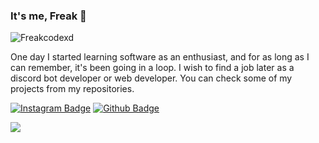 ### It's me, Freak 👋

<img src="https://komarev.com/ghpvc/?username=Freakcodexd&label=Profile%20Viewers&color=37fa3f" alt="Freakcodexd" />

One day I started learning software as an enthusiast, and for as long as I can remember, it's been going in a loop. I wish to find a job later as a discord bot developer or web developer. You can check some of my projects from my repositories.

[![Instagram Badge](https://img.shields.io/badge/-Instagram-C13584?style=flat-quare&labelColor=C13584&logo=instagram&logoColor=white&link=link)](https://www.instagram.com/cagatayegeee/)
[![Github Badge](https://img.shields.io/badge/-Github-000?style=quare&labelColor=000&logo=Github&logoColor=white&link=link)](https://github.com/Freakcodexd?tab=repositories) 

<a href="https://github.com/Freakcodexd">
  <img src="https://github-readme-stats.vercel.app/api?username=Freakcodexd&count_private=true&hide_border=true&show_icons=true&include_all_commits=true&bg_color=0d1117&title_color=df761c&text_color=FFFFFF&icon_color=df761c">
</a>
